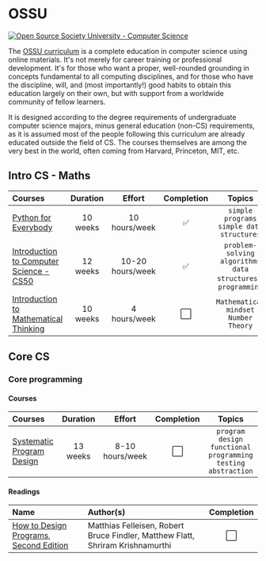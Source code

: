 # OSSU

 <a href="https://github.com/ossu/computer-science">
    <img alt="Open Source Society University - Computer Science" src="https://img.shields.io/badge/OSSU-computer--science-blue.svg"
  ></a>

The [OSSU curriculum](https://github.com/ossu/computer-science) is a complete education in computer science using online materials. It's not merely for career training or professional development. It's for those who want a proper, well-rounded grounding in concepts fundamental to all computing disciplines, and for those who have the discipline, will, and (most importantly!) good habits to obtain this education largely on their own, but with support from a worldwide community of fellow learners.

It is designed according to the degree requirements of undergraduate computer science majors, minus general education (non-CS) requirements, as it is assumed most of the people following this curriculum are already educated outside the field of CS. The courses themselves are among the very best in the world, often coming from Harvard, Princeton, MIT, etc.

## Intro CS - Maths

| Courses                                                                                       | Duration |      Effort      | Completion |                              Topics                              |
| :-------------------------------------------------------------------------------------------- | :------: | :--------------: | :--------: | :--------------------------------------------------------------: |
| [Python for Everybody](https://github.com/Kure-ru/OSSU/tree/main/py4e)                        | 10 weeks |  10 hours/week   |     ✅     |            `simple programs` `simple data structures`            |
| [Introduction to Computer Science - CS50](https://cs50.harvard.edu/x/)                        | 12 weeks | 10-20 hours/week |     ✅     | `problem-solving` `algorithms` `data structures` `C programming` |
| [Introduction to Mathematical Thinking](https://www.coursera.org/learn/mathematical-thinking) | 10 weeks |   4 hours/week   |    ⬜️     |              `Mathematical mindset` `Number Theory`              |

## Core CS

### Core programming

#### Courses

| Courses                                                                                  | Duration |     Effort      | Completion |                              Topics                               |
| :--------------------------------------------------------------------------------------- | :------: | :-------------: | :--------: | :---------------------------------------------------------------: |
| [Systematic Program Design](https://learning.edx.org/course/course-v1:UBCx+SPD1x+2T2015) | 13 weeks | 8-10 hours/week |    ⬜️     | `program design` `functional programming` `testing` `abstraction` |

#### Readings

| Name                                                                                 | Author(s)                                                                      | Completion |
| :----------------------------------------------------------------------------------- | :----------------------------------------------------------------------------- | :--------: |
| [How to Design Programs, Second Edition](https://htdp.org/2023-8-14/Book/index.html) | Matthias Felleisen, Robert Bruce Findler, Matthew Flatt, Shriram Krishnamurthi |    ⬜️     |
